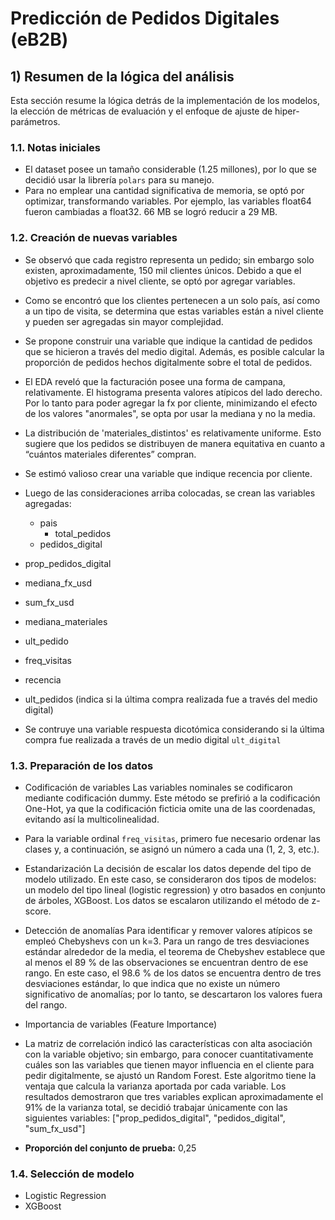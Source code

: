 # Predicción de Pedidos Digitales (eB2B)

## 1) Resumen de la lógica del análisis
Esta sección resume la lógica detrás de la implementación de los modelos, la elección de métricas de evaluación y el enfoque de ajuste de hiper-parámetros.

### 1.1. Notas iniciales
- El dataset posee un tamaño considerable (1.25 millones), por lo que se decidió usar la librería `polars` para su manejo.
-	Para no emplear una cantidad significativa de memoria, se optó por optimizar, transformando variables. Por ejemplo, las variables float64 fueron cambiadas a float32. 66 MB se logró reducir a 29 MB.

### 1.2.	Creación de nuevas variables
-	Se observó que cada registro representa un pedido; sin embargo solo existen, aproximadamente, 150 mil clientes únicos. Debido a que el objetivo es predecir a nivel cliente, se optó por agregar variables. 
-	Como se encontró que los clientes pertenecen a un solo país, así como a un tipo de visita, se determina que estas variables están a nivel cliente y pueden ser agregadas sin mayor complejidad.
-	Se propone construir una variable que indique la cantidad de pedidos que se hicieron a través del medio digital. Además, es posible calcular la proporción de pedidos hechos digitalmente sobre el total de pedidos.
-	El EDA reveló que la facturación posee una forma de campana, relativamente. El histograma presenta valores atípicos del lado derecho. Por lo tanto para poder agregar la fx por cliente, minimizando el efecto de los valores "anormales", se opta por usar la mediana y no la media.
-	La distribución de 'materiales_distintos' es relativamente uniforme. Esto sugiere que los pedidos se distribuyen de manera equitativa en cuanto a “cuántos materiales diferentes” compran.
-	Se estimó valioso crear una variable que indique recencia por cliente.
-	Luego de las consideraciones arriba colocadas, se crean las variables agregadas:
    - pais
 	  - total_pedidos
    - pedidos_digital
  - prop_pedidos_digital
  - mediana_fx_usd
  - sum_fx_usd
  - mediana_materiales
  - ult_pedido
  - freq_visitas
  - recencia
  - ult_pedidos (indica si la última compra realizada fue a través del medio digital)
  
-	Se contruye una variable respuesta dicotómica considerando si la última compra fue realizada a través de un medio digital `ult_digital`

### 1.3.	Preparación de los datos 
- Codificación de variables
  Las variables nominales se codificaron mediante codificación dummy. Este método se prefirió a la codificación One-Hot, ya que la codificación ficticia omite una de las coordenadas, evitando así la multicolinealidad.
- Para la variable ordinal `freq_visitas`, primero fue necesario ordenar las clases y, a continuación, se asignó un número a cada una (1, 2, 3, etc.). 

- Estandarización
  La decisión de escalar los datos depende del tipo de modelo utilizado. En este caso, se consideraron dos tipos de modelos: un modelo del tipo lineal (logistic regression) y otro basados en conjunto de árboles, XGBoost. Los datos se escalaron utilizando el método de z-score.

- Detección de anomalías
  Para identificar y remover valores atípicos se empleó Chebyshevs con un k=3.  Para un rango de tres desviaciones estándar alrededor de la media, el teorema de Chebyshev establece que al menos el 89 % de las observaciones se encuentran dentro de ese rango. En este caso, el 98.6 % de los datos se encuentra dentro de tres desviaciones estándar, lo que indica que no existe un número significativo de anomalías; por lo tanto, se descartaron los valores fuera del rango.

- Importancia de variables (Feature Importance)
-   La matriz de correlación indicó las características con alta asociación con la variable objetivo; sin embargo, para conocer cuantitativamente cuáles son las variables que tienen mayor influencia en el cliente para pedir digitalmente, se ajustó un Random Forest. Este algoritmo tiene la ventaja que calcula la varianza aportada por cada variable. Los resultados demostraron que tres variables explican aproximadamente el 91% de la varianza total, se decidió trabajar únicamente con las siguientes variables: ["prop_pedidos_digital", "pedidos_digital", "sum_fx_usd"]
-   **Proporción del conjunto de prueba:** 0,25

### 1.4. Selección de modelo
- Logistic Regression
- XGBoost
